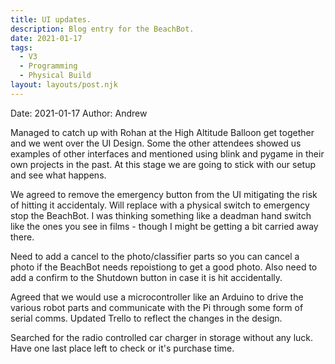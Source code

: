```yaml
---
title: UI updates.
description: Blog entry for the BeachBot.
date: 2021-01-17
tags:
  - V3
  - Programming
  - Physical Build
layout: layouts/post.njk
---
```

Date: 2021-01-17
Author: Andrew

Managed to catch up with Rohan at the High Altitude Balloon get together and we went over the UI Design. Some the other attendees showed us examples of other interfaces and mentioned using blink and pygame in their own projects in the past. At this stage we are going to stick with our setup and see what happens.

We agreed to remove the emergency button from the UI mitigating the risk of hitting it accidentaly. Will replace with a physical switch to emergency stop the BeachBot. I was thinking something like a deadman hand switch like the ones you see in films - though I might be getting a bit carried away there. 

Need to add a cancel to the photo/classifier parts so you can cancel a photo if the BeachBot needs repoistiong to get a good photo. Also need to add a confirm to the Shutdown button in case it is hit accidentally.

Agreed that we would use a microcontroller like an Arduino to drive the various robot parts and communicate with the Pi through some form of serial comms. Updated Trello to reflect the changes in the design.

Searched for the radio controlled car charger in storage without any luck. Have one last place left to check or it's purchase time.

